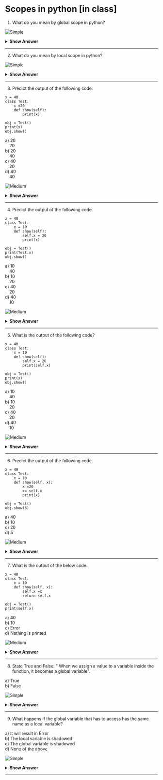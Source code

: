 # Scopes in python [in class] 


1. What do you mean by global scope in python?

![Simple](https://github.com/revaturelabs/interviewquestions/blob/dev/ComplexityTags/simple%20(2).svg)  

<details><summary> <b>Show Answer</b> </summary> 
  
> The object name that is defined in a main program or in a module comes under global scope. They could be used outside any function or block of code. It can access the built-in namespace objects. 
</details>

---
2. What do you mean by local scope in python?

![Simple](https://github.com/revaturelabs/interviewquestions/blob/dev/ComplexityTags/simple%20(2).svg)  

<details><summary> <b>Show Answer</b> </summary> 
  
> The variable names defined in a class, function, loop or in any block of code comes under local scope. In python, these variables cannot be accessed by outer Namespace. Local namespace can access the global namespace objects and built-in namespace. 
</details>

---
3. Predict the output of the following code.
```python3
x = 40
class Test:
    x =20 
    def show(self):
        print(x)
    
obj = Test()
print(x)
obj.show()
``` 

a) 20    
&emsp;20   
b) 20     
&emsp;40  
c) 40     
&emsp;20  
d) 40    
&emsp;40   

![Medium](https://github.com/revaturelabs/interviewquestions/blob/dev/ComplexityTags/Medium%20(2).svg)

<details><summary> <b>Show Answer</b> </summary> 
  
> option is d) 
<details><summary> <b>Explanation</b> </summary> 
  
> Before method calling, the first print statement prints the value of global variable i.e 40. And when the show() method is called, the print statement present inside will also print the value of x as 40 not 20, because x= 20 is a class variable which must be accessed by using classname before variable name. Therefore, it will also take the global variable value i.e 40 in this case.
  </details>
</details>

---
4. Predict the output of the following code. 
``` python3
x = 40
class Test:
    x = 10
    def show(self):
        self.x = 20
        print(x)
    
obj = Test()
print(Test.x)
obj.show() 
```
a) 10     
&emsp;40   
b) 10    
&emsp;20   
c) 40     
&emsp;20   
d) 40    
&emsp;10   

![Medium](https://github.com/revaturelabs/interviewquestions/blob/dev/ComplexityTags/Medium%20(2).svg)

<details><summary> <b>Show Answer</b> </summary> 
  
> Option a)
<details><summary> <b>Explanation</b> </summary> 
  
> When this code is executed, it will execute the print statement, which is outside the class. That print statement access the class variable using class name and hence 10 will be printed. When show() method is called, it prints the value of x as 40 because it is accessing the global variable. 
  </details>
</details>

---
5. What is the output of the following code?
```python3
x = 40
class Test:
    x = 10
    def show(self):
        self.x = 20
        print(self.x)
    
obj = Test()
print(x)
obj.show()
```
a) 10     
&emsp;40   
b) 10    
&emsp;20   
c) 40     
&emsp;20   
d) 40    
&emsp;10   

![Medium](https://github.com/revaturelabs/interviewquestions/blob/dev/ComplexityTags/Medium%20(2).svg)

<details><summary> <b>Show Answer</b> </summary> 
  
> Option c)
<details><summary> <b>Explanation</b> </summary> 
  
> When this code is executed, it will first print the value of global variable 'x' as 40. After that, when show() method is called, it will print the value of instance variable 'x' as 20.
  </details>
</details>

---
6. Predict the output of the following code.
```python3
x = 40
class Test:
    x = 10
    def show(self, x):
        x =20
        x= self.x
        print(x)
    
obj = Test()
obj.show(5)
```
a) 40  
b) 10  
c) 20  
d) 5  

![Medium](https://github.com/revaturelabs/interviewquestions/blob/dev/ComplexityTags/Medium%20(2).svg)

<details><summary> <b>Show Answer</b> </summary> 
  
> Option b)
<details><summary> <b>Explanation</b> </summary> 
  
> The above code will print 10 as an output, because inside show() method, the print statement prints the value of current instance of the class, which is x=10. Here, x= 20 is a local variable of show() method, and therefore it is not printed.
  </details>
</details>

---
7. What is the output of the below code.
```python3
x = 40
class Test:
    x = 10
    def show(self, x):
        self.x =x 
        return self.x
    
obj = Test()
print(self.x)
```
a) 40   
b) 10  
c) Error  
d) Nothing is printed  

![Medium](https://github.com/revaturelabs/interviewquestions/blob/dev/ComplexityTags/Medium%20(2).svg)

<details><summary> <b>Show Answer</b> </summary> 
  
> Option c)
<details><summary> <b>Explanation</b> </summary> 
  
> As self is not defined outside the class, we get the `NameError`. 
  </details>
</details>

---
8. State True and False: " When we assign a value to a variable inside the function, it becomes a global variable".

a) True  
b) False  

![Simple](https://github.com/revaturelabs/interviewquestions/blob/dev/ComplexityTags/simple%20(2).svg)  

<details><summary> <b>Show Answer</b> </summary> 
  
> Option b)
<details><summary> <b>Explanation</b> </summary> 
  
> When we assign a value to a variable inside the function, it becomes a local variable not global. 
  </details>
</details>

---
9. What happens if the global variable that has to access has the same name as a local variable? 

a) It will result in Error  
b) The local variable is shadowed   
c) The global variable is shadowed  
d) None of the above  

![Simple](https://github.com/revaturelabs/interviewquestions/blob/dev/ComplexityTags/simple%20(2).svg)  

<details><summary> <b>Show Answer</b> </summary> 
  
> Option c)
<details><summary> <b>Explanation</b> </summary> 
 
> In python, if both global and local variable having the same name and we have to access them at the same time, in that situtaion your code will access the local variable.  
</details>
</details>

---




